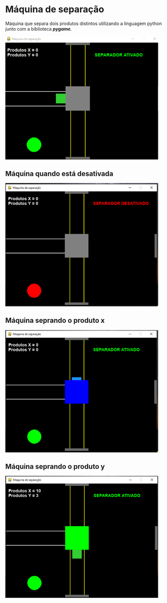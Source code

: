 # Máquina de separação
Máquina que separa dois produtos distintos utilizando a linguagem python junto com a biblioteca ***pygame***.

<img src="https://github.com/miqueiasrodrigues/maquina-separacao/blob/main/assets/images/Animation.gif" width="480">

## Máquina quando está desativada
<img src="https://github.com/miqueiasrodrigues/maquina-separacao/blob/main/assets/images/1.PNG" width="480">

## Máquina seprando o produto x
<img src="https://github.com/miqueiasrodrigues/maquina-separacao/blob/main/assets/images/2.PNG" width="480">

## Máquina seprando o produto y
<img src="https://github.com/miqueiasrodrigues/maquina-separacao/blob/main/assets/images/3.PNG" width="480">
